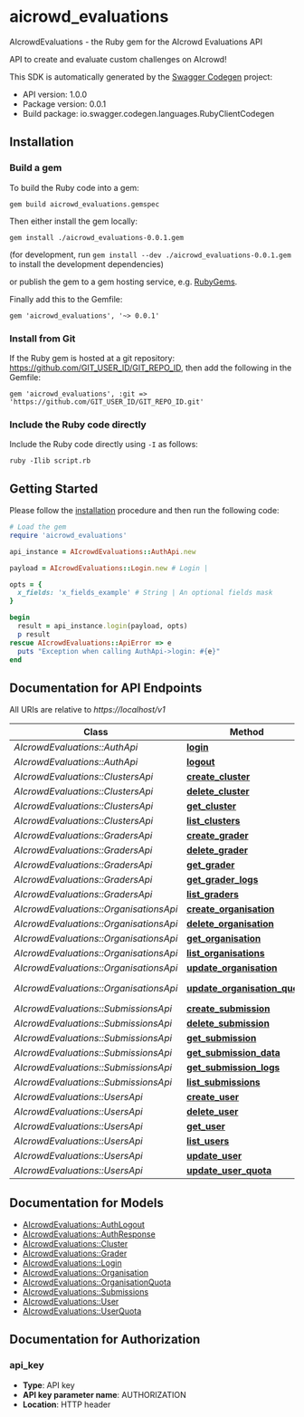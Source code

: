 # aicrowd_evaluations

AIcrowdEvaluations - the Ruby gem for the AIcrowd Evaluations API

API to create and evaluate custom challenges on AIcrowd!

This SDK is automatically generated by the [Swagger Codegen](https://github.com/swagger-api/swagger-codegen) project:

- API version: 1.0.0
- Package version: 0.0.1
- Build package: io.swagger.codegen.languages.RubyClientCodegen

## Installation

### Build a gem

To build the Ruby code into a gem:

```shell
gem build aicrowd_evaluations.gemspec
```

Then either install the gem locally:

```shell
gem install ./aicrowd_evaluations-0.0.1.gem
```
(for development, run `gem install --dev ./aicrowd_evaluations-0.0.1.gem` to install the development dependencies)

or publish the gem to a gem hosting service, e.g. [RubyGems](https://rubygems.org/).

Finally add this to the Gemfile:

    gem 'aicrowd_evaluations', '~> 0.0.1'

### Install from Git

If the Ruby gem is hosted at a git repository: https://github.com/GIT_USER_ID/GIT_REPO_ID, then add the following in the Gemfile:

    gem 'aicrowd_evaluations', :git => 'https://github.com/GIT_USER_ID/GIT_REPO_ID.git'

### Include the Ruby code directly

Include the Ruby code directly using `-I` as follows:

```shell
ruby -Ilib script.rb
```

## Getting Started

Please follow the [installation](#installation) procedure and then run the following code:
```ruby
# Load the gem
require 'aicrowd_evaluations'

api_instance = AIcrowdEvaluations::AuthApi.new

payload = AIcrowdEvaluations::Login.new # Login | 

opts = { 
  x_fields: 'x_fields_example' # String | An optional fields mask
}

begin
  result = api_instance.login(payload, opts)
  p result
rescue AIcrowdEvaluations::ApiError => e
  puts "Exception when calling AuthApi->login: #{e}"
end

```

## Documentation for API Endpoints

All URIs are relative to *https://localhost/v1*

Class | Method | HTTP request | Description
------------ | ------------- | ------------- | -------------
*AIcrowdEvaluations::AuthApi* | [**login**](docs/AuthApi.md#login) | **POST** /auth/login | 
*AIcrowdEvaluations::AuthApi* | [**logout**](docs/AuthApi.md#logout) | **POST** /auth/logout | 
*AIcrowdEvaluations::ClustersApi* | [**create_cluster**](docs/ClustersApi.md#create_cluster) | **POST** /clusters/ | 
*AIcrowdEvaluations::ClustersApi* | [**delete_cluster**](docs/ClustersApi.md#delete_cluster) | **DELETE** /clusters/{cluster_id} | 
*AIcrowdEvaluations::ClustersApi* | [**get_cluster**](docs/ClustersApi.md#get_cluster) | **GET** /clusters/{cluster_id} | 
*AIcrowdEvaluations::ClustersApi* | [**list_clusters**](docs/ClustersApi.md#list_clusters) | **GET** /clusters/ | 
*AIcrowdEvaluations::GradersApi* | [**create_grader**](docs/GradersApi.md#create_grader) | **POST** /graders/ | 
*AIcrowdEvaluations::GradersApi* | [**delete_grader**](docs/GradersApi.md#delete_grader) | **DELETE** /graders/{grader_id} | 
*AIcrowdEvaluations::GradersApi* | [**get_grader**](docs/GradersApi.md#get_grader) | **GET** /graders/{grader_id} | 
*AIcrowdEvaluations::GradersApi* | [**get_grader_logs**](docs/GradersApi.md#get_grader_logs) | **GET** /graders/{grader_id}/logs | 
*AIcrowdEvaluations::GradersApi* | [**list_graders**](docs/GradersApi.md#list_graders) | **GET** /graders/ | 
*AIcrowdEvaluations::OrganisationsApi* | [**create_organisation**](docs/OrganisationsApi.md#create_organisation) | **POST** /organisations/ | 
*AIcrowdEvaluations::OrganisationsApi* | [**delete_organisation**](docs/OrganisationsApi.md#delete_organisation) | **DELETE** /organisations/{organisation_id} | 
*AIcrowdEvaluations::OrganisationsApi* | [**get_organisation**](docs/OrganisationsApi.md#get_organisation) | **GET** /organisations/{organisation_id} | 
*AIcrowdEvaluations::OrganisationsApi* | [**list_organisations**](docs/OrganisationsApi.md#list_organisations) | **GET** /organisations/ | 
*AIcrowdEvaluations::OrganisationsApi* | [**update_organisation**](docs/OrganisationsApi.md#update_organisation) | **PUT** /organisations/{organisation_id} | 
*AIcrowdEvaluations::OrganisationsApi* | [**update_organisation_quota**](docs/OrganisationsApi.md#update_organisation_quota) | **PUT** /organisations/{organisation_id}/addquota | 
*AIcrowdEvaluations::SubmissionsApi* | [**create_submission**](docs/SubmissionsApi.md#create_submission) | **POST** /submissions/ | 
*AIcrowdEvaluations::SubmissionsApi* | [**delete_submission**](docs/SubmissionsApi.md#delete_submission) | **DELETE** /submissions/{submission_id} | 
*AIcrowdEvaluations::SubmissionsApi* | [**get_submission**](docs/SubmissionsApi.md#get_submission) | **GET** /submissions/{submission_id} | 
*AIcrowdEvaluations::SubmissionsApi* | [**get_submission_data**](docs/SubmissionsApi.md#get_submission_data) | **GET** /submissions/{submission_id}/data | 
*AIcrowdEvaluations::SubmissionsApi* | [**get_submission_logs**](docs/SubmissionsApi.md#get_submission_logs) | **GET** /submissions/{submission_id}/logs | 
*AIcrowdEvaluations::SubmissionsApi* | [**list_submissions**](docs/SubmissionsApi.md#list_submissions) | **GET** /submissions/ | 
*AIcrowdEvaluations::UsersApi* | [**create_user**](docs/UsersApi.md#create_user) | **POST** /users/ | 
*AIcrowdEvaluations::UsersApi* | [**delete_user**](docs/UsersApi.md#delete_user) | **DELETE** /users/{user_id} | 
*AIcrowdEvaluations::UsersApi* | [**get_user**](docs/UsersApi.md#get_user) | **GET** /users/{user_id} | 
*AIcrowdEvaluations::UsersApi* | [**list_users**](docs/UsersApi.md#list_users) | **GET** /users/ | 
*AIcrowdEvaluations::UsersApi* | [**update_user**](docs/UsersApi.md#update_user) | **PUT** /users/{user_id} | 
*AIcrowdEvaluations::UsersApi* | [**update_user_quota**](docs/UsersApi.md#update_user_quota) | **PUT** /users/{user_id}/addquota | 


## Documentation for Models

 - [AIcrowdEvaluations::AuthLogout](docs/AuthLogout.md)
 - [AIcrowdEvaluations::AuthResponse](docs/AuthResponse.md)
 - [AIcrowdEvaluations::Cluster](docs/Cluster.md)
 - [AIcrowdEvaluations::Grader](docs/Grader.md)
 - [AIcrowdEvaluations::Login](docs/Login.md)
 - [AIcrowdEvaluations::Organisation](docs/Organisation.md)
 - [AIcrowdEvaluations::OrganisationQuota](docs/OrganisationQuota.md)
 - [AIcrowdEvaluations::Submissions](docs/Submissions.md)
 - [AIcrowdEvaluations::User](docs/User.md)
 - [AIcrowdEvaluations::UserQuota](docs/UserQuota.md)


## Documentation for Authorization


### api_key

- **Type**: API key
- **API key parameter name**: AUTHORIZATION
- **Location**: HTTP header

